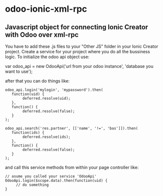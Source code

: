 # odoo-ionic-xml-rpc
## Javascript object for connecting Ionic Creator with Odoo over xml-rpc

You have to add these .js files to your "Other JS" folder in your Ionic Creator project. Create a service for your project where you do all the bussiness logic. To initialize the odoo api object use:

var odoo_api = new OdooApi('url from your odoo instance', 'database you want to use');

after that you can do things like:

```
odoo_api.login('mylogin', 'mypassword').then(
   function(uid) {
        deferred.resolve(uid);
   }, 
   function() {
        deferred.resolve(false);
   }
);
```

```
odoo_api.search('res.partner', [['name', '!=', 'bas']]).then(
   function(ids) {
        deferred.resolve(ids);
   }, 
   function() {
        deferred.resolve(false);
   }
);
```
and call this service methods from within your page controller like:

```
// asume you called your service 'OdooApi'
OdooApi.login($scope.data).then(function(uid) {
     // do something
}
```
